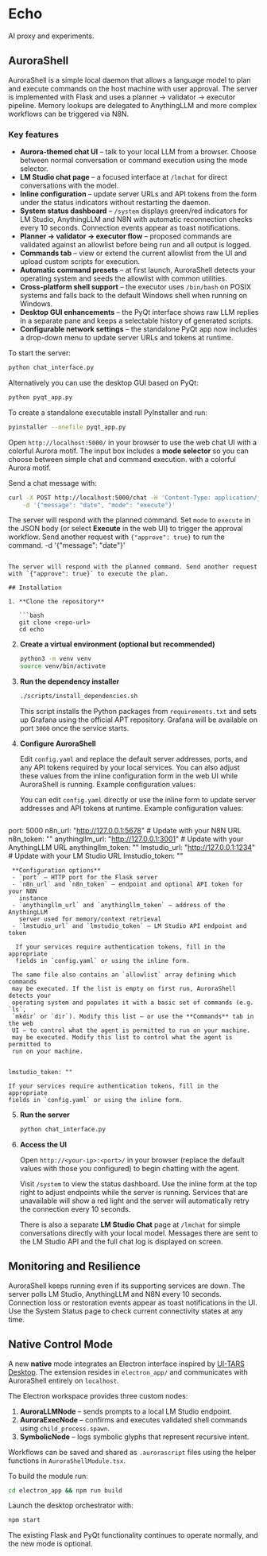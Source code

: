 # Echo

AI proxy and experiments.

## AuroraShell

AuroraShell is a simple local daemon that allows a language model to
plan and execute commands on the host machine with user approval.
The server is implemented with Flask and uses a planner → validator →
executor pipeline. Memory lookups are delegated to AnythingLLM and more
complex workflows can be triggered via N8N.

### Key features

- **Aurora-themed chat UI** – talk to your local LLM from a browser. Choose
  between normal conversation or command execution using the mode selector.
- **LM Studio chat page** – a focused interface at `/lmchat` for direct
  conversations with the model.
- **Inline configuration** – update server URLs and API tokens from the form
  under the status indicators without restarting the daemon.
- **System status dashboard** – `/system` displays green/red indicators for
  LM Studio, AnythingLLM and N8N with automatic reconnection checks every
  10&nbsp;seconds. Connection events appear as toast notifications.
- **Planner → validator → executor flow** – proposed commands are validated
  against an allowlist before being run and all output is logged.
- **Commands tab** – view or extend the current allowlist from the UI and
  upload custom scripts for execution.
- **Automatic command presets** – at first launch, AuroraShell detects your
  operating system and seeds the allowlist with common utilities.
- **Cross-platform shell support** – the executor uses `/bin/bash` on POSIX
  systems and falls back to the default Windows shell when running on
  Windows.
- **Desktop GUI enhancements** – the PyQt interface shows raw LLM replies in a
  separate pane and keeps a selectable history of generated scripts.
- **Configurable network settings** – the standalone PyQt app now includes a
  drop-down menu to update server URLs and tokens at runtime.

To start the server:

```bash
python chat_interface.py
```

Alternatively you can use the desktop GUI based on PyQt:

```bash
python pyqt_app.py
```

To create a standalone executable install PyInstaller and run:

```bash
pyinstaller --onefile pyqt_app.py
```

Open `http://localhost:5000/` in your browser to use the web chat UI
with a colorful Aurora motif. The input box includes a **mode selector**
so you can choose between simple chat and command execution.
with a colorful Aurora motif.


Send a chat message with:

```bash
curl -X POST http://localhost:5000/chat -H 'Content-Type: application/json' \
    -d '{"message": "date", "mode": "execute"}'
```

The server will respond with the planned command. Set `mode` to `execute`
in the JSON body (or select **Execute** in the web UI) to trigger the
approval workflow. Send another request with `{"approve": true}` to run
the command.
    -d '{"message": "date"}'
```

The server will respond with the planned command. Send another request
with `{"approve": true}` to execute the plan.

## Installation

1. **Clone the repository**

   ```bash
   git clone <repo-url>
   cd echo
   ```

2. **Create a virtual environment (optional but recommended)**

   ```bash
   python3 -m venv venv
   source venv/bin/activate
   ```

3. **Run the dependency installer**

   ```bash
   ./scripts/install_dependencies.sh
   ```

   This script installs the Python packages from `requirements.txt` and sets
   up Grafana using the official APT repository. Grafana will be available on
   port `3000` once the service starts.

4. **Configure AuroraShell**

    Edit `config.yaml` and replace the default server addresses, ports, and
    any API tokens required by your local services. You can also adjust these
    values from the inline configuration form in the web UI while AuroraShell
    is running. Example configuration values:

    You can edit `config.yaml` directly or use the inline form to update server
    addresses and API tokens at runtime. Example configuration values:

   ```yaml
  port: 5000
  n8n_url: "http://127.0.0.1:5678"       # Update with your N8N URL
  n8n_token: ""
  anythingllm_url: "http://127.0.0.1:3001"  # Update with your AnythingLLM URL
  anythingllm_token: ""
  lmstudio_url: "http://127.0.0.1:1234"   # Update with your LM Studio URL
   lmstudio_token: ""
  ```
   **Configuration options**
   - `port` – HTTP port for the Flask server
   - `n8n_url` and `n8n_token` – endpoint and optional API token for your N8N
     instance
   - `anythingllm_url` and `anythingllm_token` – address of the AnythingLLM
     server used for memory/context retrieval
   - `lmstudio_url` and `lmstudio_token` – LM Studio API endpoint and token

    If your services require authentication tokens, fill in the appropriate
    fields in `config.yaml` or using the inline form.

   The same file also contains an `allowlist` array defining which commands
   may be executed. If the list is empty on first run, AuroraShell detects your
   operating system and populates it with a basic set of commands (e.g. `ls`,
   `mkdir` or `dir`). Modify this list – or use the **Commands** tab in the web
   UI – to control what the agent is permitted to run on your machine.
   may be executed. Modify this list to control what the agent is permitted to
   run on your machine.


  lmstudio_token: ""
  ```

    If your services require authentication tokens, fill in the appropriate
    fields in `config.yaml` or using the inline form.


5. **Run the server**

   ```bash
   python chat_interface.py
   ```

6. **Access the UI**

   Open `http://<your-ip>:<port>/` in your browser (replace the default
   values with those you configured) to begin chatting with the agent.

    Visit `/system` to view the status dashboard. Use the inline form at the
    top right to adjust endpoints while the server is running.
   Services that are unavailable will show a red light and the server will
   automatically retry the connection every 10 seconds.

   There is also a separate **LM Studio Chat** page at `/lmchat` for simple
   conversations directly with your local model. Messages there are sent to
   the LM Studio API and the full chat log is displayed on screen.

## Monitoring and Resilience

AuroraShell keeps running even if its supporting services are down. The
server polls LM Studio, AnythingLLM and N8N every 10 seconds. Connection
loss or restoration events appear as toast notifications in the UI. Use
the System Status page to check current connectivity states at any time.

## Native Control Mode

A new **native** mode integrates an Electron interface inspired by [UI-TARS Desktop](https://github.com/bytedance/UI-TARS-desktop). The extension resides in `electron_app/` and communicates with AuroraShell entirely on `localhost`.

The Electron workspace provides three custom nodes:

1. **AuroraLLMNode** – sends prompts to a local LM Studio endpoint.
2. **AuroraExecNode** – confirms and executes validated shell commands using `child_process.spawn`.
3. **SymbolicNode** – logs symbolic glyphs that represent recursive intent.

Workflows can be saved and shared as `.aurorascript` files using the helper functions in `AuroraShellModule.tsx`.

To build the module run:

```bash
cd electron_app && npm run build
```

Launch the desktop orchestrator with:

```bash
npm start
```

The existing Flask and PyQt functionality continues to operate normally, and the new mode is optional.
